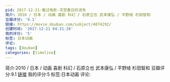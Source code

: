 ```yaml
---
pid: 2017-12-21-看过电影-凉宫春日的消失
简介: 2010 / 日本 / 动画 喜剧 科幻 / 石原立也 武本康弘 / 平野绫 杉田智和
豆瓣评分: '9.1'
链接: https://movie.douban.com/subject/4074292/
创建时间: '2017-12-21 04:31:26'
我的评分: '5'
标签: 日本动画
评论:
tags: [douban]
categories: [timeline]
---
```

简介:2010 / 日本 / 动画 喜剧 科幻 / 石原立也 武本康弘 / 平野绫 杉田智和
豆瓣评分:9.1
[链接](https://movie.douban.com/subject/4074292/)
我的评分:5
标签:日本动画
评论:
